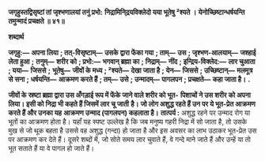 **जगृहुस्तद्विसृष्टां तां जृश्भणालयां तनुं प्रभो:** **निद्रामिनि्द्रयविक्लेदो यया भूतेषु ²श्यते ।** **येनोच्छिष्टान्धर्षयन्ति तमुन्मादं प्रचक्षते ॥ ४१॥** 

**शब्दार्थ** 

**जगृहु:—** **अपना लिया** **; तत्-विसृष्टाम्—** **उसके द्वारा फेंका गया** **; ताम्—** **उस** **; जृश्भण-आलयाम्—** **जश्हाई लेता हुआ** **;** **तनुम्—** **शरीर को** **; प्रभो:—** **भगवान् ब्रह्मा का** **; निद्राम्—** **नींद** **; इन्द्रिय-विक्लेद:—** **लार चुआता** **; यया—** **जिससे** **;** **भूतेषु—** **जीवों के मध्य** **; ²श्यते—** **देखा जाता है** **; येन—** **जिससे** **; उच्छिष्टान्—** **मलमूत्र से सना** **; धर्षयन्ति—** **आक्रमण** **करते हैं** **; तम्—** **उसे** **; उन्मादम्—** **पागलपन** **; प्रचक्षते—** **कहा जाता है।** **.** 

**जीवों के स्रष्टा ब्रह्मा द्वारा उस अँगड़ाई रूप में फेंके जाने वाले शरीर को भूत-** **पिशाचों ने उस शरीर को अपना लिया। इसी को निद्रा भी कहते हैं जिसमें लार चू जाती** **है। जो लोग अशुद्ध रहते हैं उन पर ये भूत-प्रेत आक्रमण करते हैं और उनका यह** **आक्रमण उन्माद (पागलपन) कहलाता है।** **तात्पर्य :** अशुद्ध रहने पर उन्माद रोग या भूतों का आक्रमण होता है। यहाँ यह स्पष्ट उल्लेख है कि जब मनुष्य गहरी निद्रा में सो जाता है, तो उसके मुख से जो थूक बहता है उससे वह अशुद्ध (गन्दा) हो जाता है और इस अवसर का लाभ उठाकर भूत-प्रेत उस पर आक्रमण कर देते हैं। दूसरे शब्दों में, जो सोते समय लार चुवाते हैं, वे गन्दे माने जाते हैं और उन्हें या तो भूत सताते हैं या वे पागल हो जाते हैं।  